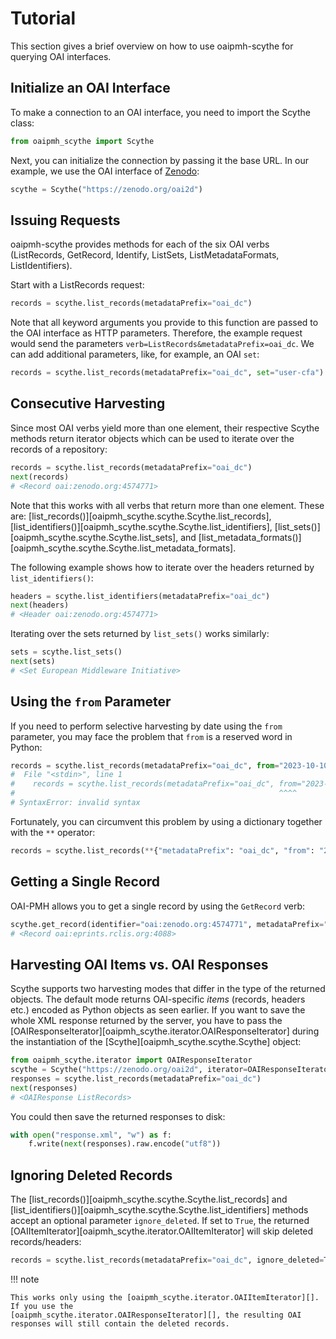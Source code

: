 # Tutorial

This section gives a brief overview on how to use oaipmh-scythe for querying OAI interfaces.

## Initialize an OAI Interface

To make a connection to an OAI interface, you need to import the Scythe class:

```python
from oaipmh_scythe import Scythe
```

Next, you can initialize the connection by passing it the base URL. In
our example, we use the OAI interface of [Zenodo](https://zenodo.org/oai2d):

```python
scythe = Scythe("https://zenodo.org/oai2d")
```

## Issuing Requests

oaipmh-scythe provides methods for each of the six OAI verbs (ListRecords,
GetRecord, Identify, ListSets, ListMetadataFormats, ListIdentifiers).

Start with a ListRecords request:

```python
records = scythe.list_records(metadataPrefix="oai_dc")
```

Note that all keyword arguments you provide to this function are passed
to the OAI interface as HTTP parameters. Therefore, the example request
would send the parameters `verb=ListRecords&metadataPrefix=oai_dc`. We
can add additional parameters, like, for example, an OAI `set`:

```python
records = scythe.list_records(metadataPrefix="oai_dc", set="user-cfa")
```

## Consecutive Harvesting

Since most OAI verbs yield more than one element, their respective
Scythe methods return iterator objects which can be used to iterate over
the records of a repository:

```python
records = scythe.list_records(metadataPrefix="oai_dc")
next(records)
# <Record oai:zenodo.org:4574771>
```

Note that this works with all verbs that return more than one element.
These are: [list_records()][oaipmh_scythe.scythe.Scythe.list_records],
[list_identifiers()][oaipmh_scythe.scythe.Scythe.list_identifiers], [list_sets()][oaipmh_scythe.scythe.Scythe.list_sets],
and [list_metadata_formats()][oaipmh_scythe.scythe.Scythe.list_metadata_formats].

The following example shows how to iterate over the headers returned by
`list_identifiers()`:

```python
headers = scythe.list_identifiers(metadataPrefix="oai_dc")
next(headers)
# <Header oai:zenodo.org:4574771>
```

Iterating over the sets returned by `list_sets()` works similarly:

```python
sets = scythe.list_sets()
next(sets)
# <Set European Middleware Initiative>
```

## Using the `from` Parameter

If you need to perform selective harvesting by date using the `from`
parameter, you may face the problem that `from` is a reserved word in
Python:

```python
records = scythe.list_records(metadataPrefix="oai_dc", from="2023-10-10")
#  File "<stdin>", line 1
#    records = scythe.list_records(metadataPrefix="oai_dc", from="2023-10-10")
#                                                           ^^^^
# SyntaxError: invalid syntax
```

Fortunately, you can circumvent this problem by using a dictionary together with the `**` operator:

```python
records = scythe.list_records(**{"metadataPrefix": "oai_dc", "from": "2023-10-10"})
```

## Getting a Single Record

OAI-PMH allows you to get a single record by using the `GetRecord` verb:

```python
scythe.get_record(identifier="oai:zenodo.org:4574771", metadataPrefix="oai_dc")
# <Record oai:eprints.rclis.org:4088>
```

## Harvesting OAI Items vs. OAI Responses

Scythe supports two harvesting modes that differ in the type of the
returned objects. The default mode returns OAI-specific *items*
(records, headers etc.) encoded as Python objects as seen earlier. If
you want to save the whole XML response returned by the server, you have
to pass the [OAIResponseIterator][oaipmh_scythe.iterator.OAIResponseIterator] during the instantiation of the
[Scythe][oaipmh_scythe.scythe.Scythe] object:

```python
from oaipmh_scythe.iterator import OAIResponseIterator
scythe = Scythe("https://zenodo.org/oai2d", iterator=OAIResponseIterator)
responses = scythe.list_records(metadataPrefix="oai_dc")
next(responses)
# <OAIResponse ListRecords>
```

You could then save the returned responses to disk:

```python
with open("response.xml", "w") as f:
    f.write(next(responses).raw.encode("utf8"))
```

## Ignoring Deleted Records

The [list_records()][oaipmh_scythe.scythe.Scythe.list_records] and
[list_identifiers()][oaipmh_scythe.scythe.Scythe.list_identifiers] methods accept an optional parameter `ignore_deleted`.
If set to `True`, the returned [OAIItemIterator][oaipmh_scythe.iterator.OAIItemIterator] will skip deleted records/headers:

```python
records = scythe.list_records(metadataPrefix="oai_dc", ignore_deleted=True)
```

!!! note

    This works only using the [oaipmh_scythe.iterator.OAIItemIterator][]. If you use the
    [oaipmh_scythe.iterator.OAIResponseIterator][], the resulting OAI responses will still contain the deleted records.
